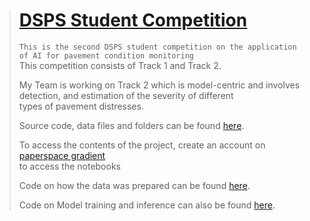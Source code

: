 > # [DSPS Student Competition](https://dsps-1e998.web.app/)
>
> `This is the second DSPS student competition on the application of AI for pavement condition monitoring` <br>
> This competition consists of Track 1 and Track 2. 
>
> My Team is working on Track 2 which is model-centric and involves detection, and estimation of the severity of different <br>
types of pavement distresses.
> 
> Source code, data files and folders can be found [here](https://console.paperspace.com/kyem988/notebook/rsx93ba75mm99pr). <br>
>
> To access the contents of the project, create an account on [paperspace gradient](https://www.paperspace.com/gradient/notebooks) <br>
to access the notebooks
>
> Code on how the data was prepared can be found [here](https://github.com/Blessing988/DSPS23_Competition/blob/main/Prepare_data.ipynb).
>
>Code on Model training and inference can also be found [here](https://github.com/Blessing988/DSPS23_Competition/blob/main/Task_2.ipynb). 
